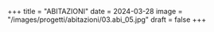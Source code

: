 +++
title = "ABITAZIONI"
date = 2024-03-28
image = "/images/progetti/abitazioni/03.abi_05.jpg"
draft = false
+++